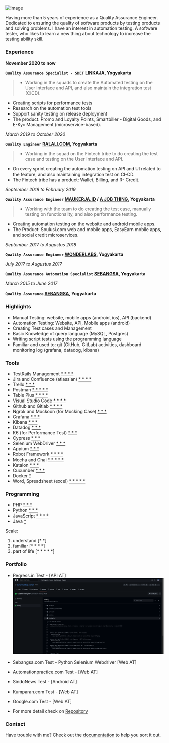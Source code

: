 ![image](https://media-exp1.licdn.com/dms/image/C4D03AQHC9y1yDBp_kg/profile-displayphoto-shrink_200_200/0/1618389462869?e=1658361600&v=beta&t=V97Nx7U4h-agCkD0gX9GZRk7yaKyQ9BxTF136OPDJ84)

Having more than 5 years of experience as a Quality Assurance Engineer. Dedicated to ensuring the quality of software products by testing products and solving problems. I have an interest in automation testing. A software tester, who likes to learn a new thing about technology to increase the testing ability skill.

### Experience

**November 2020 to now**

**`Quality Assurance Specialist - SDET` [LINKAJA](https://www.linkaja.id), Yogyakarta**
> - Working in the squads to create
the Automated testing on the User Interface and API, and also maintain the integration test (CICD).
- Creating scripts for performance tests
- Research on the automation test tools
- Support sanity testing on release deployment
- The product: Promo and Loyalty Points, Smartbiller - Digital Goods, and E-Kyc Management (microservice-based).

*March 2019 to October 2020*

**`Quality Engineer` [RALALI.COM](https://www.ralali.com), Yogyakarta**
> - Working in the squad on the Fintech tribe to do creating
the test case and testing on the User Interface and API.
- On every sprint creating the automation testing on API
and UI related to the feature, and also maintaining
integration test on CI-CD.
- The Fintech tribe has a product: Wallet, Billing, and R-
Credit.

*September 2018 to February 2019*

**`Quality Assurance Engineer` [MAUKERJA.ID](https://www.maukerja.id) / [A JOB THING](https://www.maukerja.id), Yogyakarta**
> - Working with the team to do creating the test case,
manually testing on functionality, and also performance
testing.
- Creating automation testing on the website and android
mobile apps.
- The Product: Soulusi.com web and mobile apps, EasyEarn mobile apps, and social credit microservices.

*September 2017 to Augustus 2018*

**`Quality Assurance Engineer` [WONDERLABS](https://wonderlabs.io), Yogyakarta**

*July 2017 to Augustus 2017*

**`Quality Assurance Automation Specialist` [SEBANGSA](https://sebangsa.com), Yogyakarta**

*March 2015 to June 2017*

**`Quality Assurance` [SEBANGSA](https://sebangsa.com), Yogyakarta**

### Highlights

- Manual Testing: website, mobile apps (android, ios), API (backend) 
- Automation Testing: Website, API, Mobile apps (android)
- Creating Test cases and Management
- Basic Knowledge of query language (MySQL, Postgres)
- Writing script tests using the programming language
- Familiar and used to: git (GitHub, GitLab) activities, dashboard monitoring log (grafana, datadog, kibana)

### Tools

- TestRails Management [* * * *]()
- Jira and Confluence (atlassian) [* * * *]()
- Trello [* * *]()
- Postman [* * * * *]()
- Table Plus [* * * *]()
- Visual Studio Code [* * * *]()
- Github and Gitlab [* * * *]()
- Ngrok and Mockoon (for Mocking Case) [* * *]()
- Grafana [* * *]()
- Kibana [* * *]()
- Datadog [* * *]()
- K6 (for Performance Test) [* * *]()
- Cypress [* * *]()
- Selenium WebDriver [* * *]()
- Appium [* * *]()
- Robot Framework [* * * *]()
- Mocha and Chai [* * * * *]()
- Katalon [* * *]()
- Cucumber [* * *]()
- Docker [*]()
- Word, Spreadsheet (excel) [* * * * *]()

### Programming

- PHP [* * *]()
- Python [* * *]()
- JavaScript [* * * *]()
- Java [*]()

Scale:
1. understand   [* *]
2. familiar     [* * * *]
3. part of life [* * * * *]

### Portfolio

- Reqress.in Test - [API AT]
[![image](./assets/durian_atapi.png)](./assets/durian_atapi.png)


- Sebangsa.com Test - Python Selenium Webdriver [Web AT]
- Automationpractice.com Test - [Web AT]
- SindoNews Test - [Android AT]
- Kumparan.com Test - [Web AT]
- Google.com Test - [Web AT]
- For more detail check on [Repository](https://github.com/damarmustikoaji?tab=repositories)

### Contact

Have trouble with me? Check out the [documentation](https://www.linkedin.com/in/damar-mustikoaji/) to help you sort it out.
